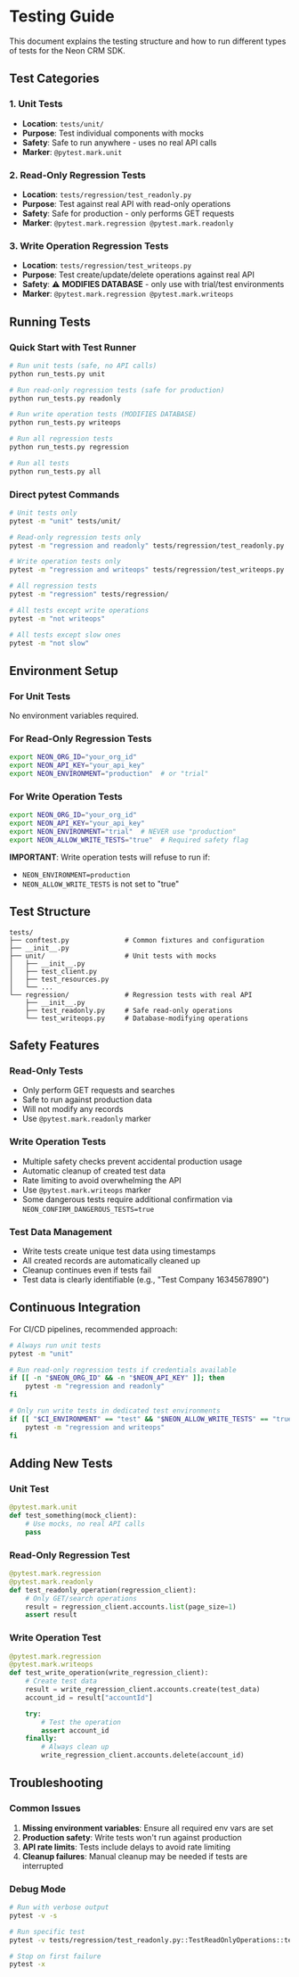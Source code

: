 # Testing Guide

This document explains the testing structure and how to run different types of tests for the Neon CRM SDK.

## Test Categories

### 1. Unit Tests
- **Location**: `tests/unit/`
- **Purpose**: Test individual components with mocks
- **Safety**: Safe to run anywhere - uses no real API calls
- **Marker**: `@pytest.mark.unit`

### 2. Read-Only Regression Tests
- **Location**: `tests/regression/test_readonly.py`
- **Purpose**: Test against real API with read-only operations
- **Safety**: Safe for production - only performs GET requests
- **Marker**: `@pytest.mark.regression @pytest.mark.readonly`

### 3. Write Operation Regression Tests
- **Location**: `tests/regression/test_writeops.py`
- **Purpose**: Test create/update/delete operations against real API
- **Safety**: ⚠️ **MODIFIES DATABASE** - only use with trial/test environments
- **Marker**: `@pytest.mark.regression @pytest.mark.writeops`

## Running Tests

### Quick Start with Test Runner

```bash
# Run unit tests (safe, no API calls)
python run_tests.py unit

# Run read-only regression tests (safe for production)
python run_tests.py readonly

# Run write operation tests (MODIFIES DATABASE)
python run_tests.py writeops

# Run all regression tests
python run_tests.py regression

# Run all tests
python run_tests.py all
```

### Direct pytest Commands

```bash
# Unit tests only
pytest -m "unit" tests/unit/

# Read-only regression tests only
pytest -m "regression and readonly" tests/regression/test_readonly.py

# Write operation tests only
pytest -m "regression and writeops" tests/regression/test_writeops.py

# All regression tests
pytest -m "regression" tests/regression/

# All tests except write operations
pytest -m "not writeops"

# All tests except slow ones
pytest -m "not slow"
```

## Environment Setup

### For Unit Tests
No environment variables required.

### For Read-Only Regression Tests
```bash
export NEON_ORG_ID="your_org_id"
export NEON_API_KEY="your_api_key"
export NEON_ENVIRONMENT="production"  # or "trial"
```

### For Write Operation Tests
```bash
export NEON_ORG_ID="your_org_id"
export NEON_API_KEY="your_api_key"
export NEON_ENVIRONMENT="trial"  # NEVER use "production"
export NEON_ALLOW_WRITE_TESTS="true"  # Required safety flag
```

**IMPORTANT**: Write operation tests will refuse to run if:
- `NEON_ENVIRONMENT=production`
- `NEON_ALLOW_WRITE_TESTS` is not set to "true"

## Test Structure

```
tests/
├── conftest.py              # Common fixtures and configuration
├── __init__.py
├── unit/                    # Unit tests with mocks
│   ├── __init__.py
│   ├── test_client.py
│   ├── test_resources.py
│   └── ...
└── regression/              # Regression tests with real API
    ├── __init__.py
    ├── test_readonly.py     # Safe read-only operations
    └── test_writeops.py     # Database-modifying operations
```

## Safety Features

### Read-Only Tests
- Only perform GET requests and searches
- Safe to run against production data
- Will not modify any records
- Use `@pytest.mark.readonly` marker

### Write Operation Tests
- Multiple safety checks prevent accidental production usage
- Automatic cleanup of created test data
- Rate limiting to avoid overwhelming the API
- Use `@pytest.mark.writeops` marker
- Some dangerous tests require additional confirmation via `NEON_CONFIRM_DANGEROUS_TESTS=true`

### Test Data Management
- Write tests create unique test data using timestamps
- All created records are automatically cleaned up
- Cleanup continues even if tests fail
- Test data is clearly identifiable (e.g., "Test Company 1634567890")

## Continuous Integration

For CI/CD pipelines, recommended approach:

```bash
# Always run unit tests
pytest -m "unit"

# Run read-only regression tests if credentials available
if [[ -n "$NEON_ORG_ID" && -n "$NEON_API_KEY" ]]; then
    pytest -m "regression and readonly"
fi

# Only run write tests in dedicated test environments
if [[ "$CI_ENVIRONMENT" == "test" && "$NEON_ALLOW_WRITE_TESTS" == "true" ]]; then
    pytest -m "regression and writeops"
fi
```

## Adding New Tests

### Unit Test
```python
@pytest.mark.unit
def test_something(mock_client):
    # Use mocks, no real API calls
    pass
```

### Read-Only Regression Test
```python
@pytest.mark.regression
@pytest.mark.readonly
def test_readonly_operation(regression_client):
    # Only GET/search operations
    result = regression_client.accounts.list(page_size=1)
    assert result
```

### Write Operation Test
```python
@pytest.mark.regression
@pytest.mark.writeops
def test_write_operation(write_regression_client):
    # Create test data
    result = write_regression_client.accounts.create(test_data)
    account_id = result["accountId"]

    try:
        # Test the operation
        assert account_id
    finally:
        # Always clean up
        write_regression_client.accounts.delete(account_id)
```

## Troubleshooting

### Common Issues

1. **Missing environment variables**: Ensure all required env vars are set
2. **Production safety**: Write tests won't run against production
3. **API rate limits**: Tests include delays to avoid rate limiting
4. **Cleanup failures**: Manual cleanup may be needed if tests are interrupted

### Debug Mode
```bash
# Run with verbose output
pytest -v -s

# Run specific test
pytest -v tests/regression/test_readonly.py::TestReadOnlyOperations::test_list_accounts_basic

# Stop on first failure
pytest -x
```
